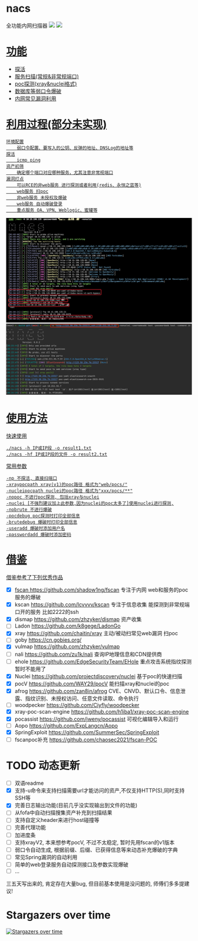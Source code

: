 # nacs
全功能内网扫描器
<img src="https://img.shields.io/github/go-mod/go-version/u21h2/nacs?filename=go.mod">
<a href="https://github.com/u2h2/nacs/releases"><img src="https://img.shields.io/github/downloads/u21h2/nacs/total">


# 功能
- 探活
- 服务扫描(常规&非常规端口)
- poc探测(xray&nuclei格式)
- 数据库等弱口令爆破
- 内网常见漏洞利用

# 利用过程(部分未实现)
    环境配置
        弱口令配置、要写入的公钥、反弹的地址、DNSLog的地址等
    探活
        icmp ping
    资产初筛
        确定哪个端口对应哪种服务，尤其注意非常规端口
    漏洞打点
        可以RCE的非web服务 进行探测或者利用(redis、永恒之蓝等)
        web服务 扫poc
        非web服务 未授权及爆破
        web服务 自动爆破登录
        重点服务 OA、VPN、Weblogic、蜜罐等
![image](utils/main.png)
![image](utils/url.png)

# 使用方法
快速使用
```shell
./nacs -h IP或IP段 -o result1.txt
./nacs -hf IP或IP段的文件 -o result2.txt
```
常用参数
```shell
-np 不探活, 直接扫端口
-xraypocpath xray(v1)的poc路径 格式为"web/pocs/"
-nucleipocpath nuclei的poc路径 格式为"xxx/pocs/**"
-nopoc 不进行poc探测, 包括xray与nuclei
-nuclei [不强烈建议加上此参数,因为nuclei的poc太多了]使用nuclei进行探测,
-nobrute 不进行爆破
-pocdebug poc探测时打印全部信息
-brutedebug 爆破时打印全部信息
-useradd 爆破时添加用户名
-passwordadd 爆破时添加密码
```

# 借鉴
借鉴参考了下列优秀作品
- [x] fscan https://github.com/shadow1ng/fscan 专注于内网 web和服务的poc 服务的爆破
- [x] kscan https://github.com/lcvvvv/kscan 专注于信息收集 能探测到非常规端口开的服务 比如2222的ssh
- [x] dismap https://github.com/zhzyker/dismap 资产收集
- [ ] Ladon https://github.com/k8gege/LadonGo
- [x] xray https://github.com/chaitin/xray 主动/被动扫常见web漏洞 扫poc
- [ ] goby https://cn.gobies.org/
- [x] vulmap https://github.com/zhzyker/vulmap
- [ ] nali https://github.com/zu1k/nali 查询IP地理信息和CDN提供商
- [ ] ehole https://github.com/EdgeSecurityTeam/EHole 重点攻击系统指纹探测 暂时不能用了
- [x] Nuclei https://github.com/projectdiscovery/nuclei 基于poc的快速扫描
- [x] pocV https://github.com/WAY29/pocV 能扫描xray和nuclei的poc
- [x] afrog https://github.com/zan8in/afrog CVE、CNVD、默认口令、信息泄露、指纹识别、未授权访问、任意文件读取、命令执行
- [ ] woodpecker https://github.com/Ciyfly/woodpecker
- [x] xray-poc-scan-engine https://github.com/h1iba1/xray-poc-scan-engine
- [x] pocassist https://github.com/jweny/pocassist 可视化编辑导入和运行
- [ ] Aopo https://github.com/ExpLangcn/Aopo
- [x] SpringExploit https://github.com/SummerSec/SpringExploit
- [ ] fscanpoc补充 https://github.com/chaosec2021/fscan-POC

# TODO 动态更新
- [ ] 双语readme
- [x] 支持-u命令来支持扫描需要url才能访问的资产,不仅支持HTTP(S),同时支持SSH等
- [x] 完善日志输出功能(目前几乎没实现输出到文件的功能)
- [ ] 从fofa中自动扫描搜集资产补充到扫描结果
- [ ] 支持自定义header来进行host碰撞等
- [ ] 完善代理功能
- [ ] 加进度条
- [ ] 支持xrayV2, 本来想参考pocV, 不过不太稳定, 暂时先用fscan的v1版本
- [ ] 弱口令自动生成, 根据前缀、后缀、已获得信息等来动态补充爆破的字典
- [ ] 常见Spring漏洞的自动利用
- [ ] 简单的web登录服务自动探测接口及参数实现爆破
- [ ] ... 

三五天写出来的, 肯定存在大量bug, 但目前基本使用是没问题的, 师傅们多多提建议!
    
# Stargazers over time
[![Stargazers over time](https://starchart.cc/u21h2/nacs.svg)](https://starchart.cc/u21h2/nacs)
